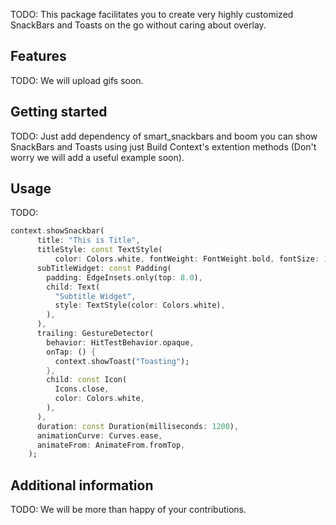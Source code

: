 <!--
This README describes the package. If you publish this package to pub.dev,
this README's contents appear on the landing page for your package.

For information about how to write a good package README, see the guide for
[writing package pages](https://dart.dev/guides/libraries/writing-package-pages).

For general information about developing packages, see the Dart guide for
[creating packages](https://dart.dev/guides/libraries/create-library-packages)
and the Flutter guide for
[developing packages and plugins](https://flutter.dev/developing-packages).
-->

TODO: This package facilitates you to create very highly customized SnackBars and Toasts on the go without caring about overlay.

## Features

TODO: We will upload gifs soon.

## Getting started

TODO: Just add dependency of smart_snackbars and boom you can show SnackBars and Toasts using just Build Context's extention methods (Don't worry we will add a useful example soon).

## Usage

TODO:

```dart
context.showSnackbar(
      title: "This is Title",
      titleStyle: const TextStyle(
          color: Colors.white, fontWeight: FontWeight.bold, fontSize: 16),
      subTitleWidget: const Padding(
        padding: EdgeInsets.only(top: 8.0),
        child: Text(
          "Subtitle Widget",
          style: TextStyle(color: Colors.white),
        ),
      ),
      trailing: GestureDetector(
        behavior: HitTestBehavior.opaque,
        onTap: () {
          context.showToast("Toasting");
        },
        child: const Icon(
          Icons.close,
          color: Colors.white,
        ),
      ),
      duration: const Duration(milliseconds: 1200),
      animationCurve: Curves.ease,
      animateFrom: AnimateFrom.fromTop,
    );
```

## Additional information

TODO: We will be more than happy of your contributions.
